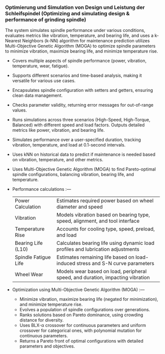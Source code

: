 ### Optimierung und Simulation von Design und Leistung der Schleifspindel (Optimizing and simulating design & performance of grinding spindle)
The system simulates spindle performance under various conditions, evaluates metrics like vibration, temperature, and bearing life, and uses a k-Nearest Neighbors (k-NN) algorithm for maintenance prediction utilizes Multi-Objective Genetic Algorithm (MOGA) to optimize spindle parameters to minimize vibration, maximize bearing life, and minimize temperature rise.

* Covers multiple aspects of spindle performance (power, vibration, temperature, wear, fatigue).
* Supports different scenarios and time-based analysis, making it versatile for various use cases.
* Encapsulates spindle configuration with setters and getters, ensuring clean data management.
* Checks parameter validity, returning error messages for out-of-range values.
* Runs simulations across three scenarios (High-Speed, High-Torque, Balanced) with different speed and load factors. Outputs detailed metrics like power, vibration, and bearing life.
* Simulates performance over a user-specified duration, tracking vibration, temperature, and load at 0.1-second intervals.
* Uses kNN on historical data to predict if maintenance is needed based on vibration, temperature, and other metrics.
* Uses Multi-Objective Genetic Algorithm (MOGA) to find Pareto-optimal spindle configurations, balancing vibration, bearing life, and temperature.
* Performance calculations :—

  |                         |                                     |
  |-------------------------|-------------------------------------|
  | Power Calculation        | Estimates required power based on wheel diameter and speed|
  | Vibration | Models vibration based on bearing type, speed, alignment, and tool interface|
  | Temperature Rise | Accounts for cooling type, speed, preload, and load|
  | Bearing Life (L10) | Calculates bearing life using dynamic load profiles and lubrication adjustments|
  | Spindle Fatigue Life | Estimates remaining life based on load-induced stress and S-N curve parameters|
  | Wheel Wear | Models wear based on load, peripheral speed, and duration, impacting vibration|
* Optimization using Multi-Objective Genetic Algorithm (MOGA) :—
  * Minimize vibration, maximize bearing life (negated for minimization), and minimize temperature rise.
  * Evolves a population of spindle configurations over generations.
  * Ranks solutions based on Pareto dominance, using crowding distance for diversity.
  * Uses BLX-α crossover for continuous parameters and uniform crossover for categorical ones, with polynomial mutation for continuous parameters.
  * Returns a Pareto front of optimal configurations with detailed parameters and objectives.
